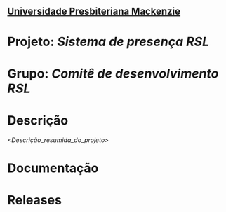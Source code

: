 <h2><a href= "https://www.mackenzie.br">Universidade Presbiteriana Mackenzie</a></h2>



# Projeto: *Sistema de presença RSL*

# Grupo: *Comitê de desenvolvimento RSL*

# Descrição

*<Descrição_resumida_do_projeto>*

# Documentação

# Releases
